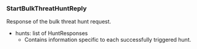 ### StartBulkThreatHuntReply
Response of the bulk threat hunt request.

- hunts: list of HuntResponses
  - Contains information specific to each successfully triggered hunt.
